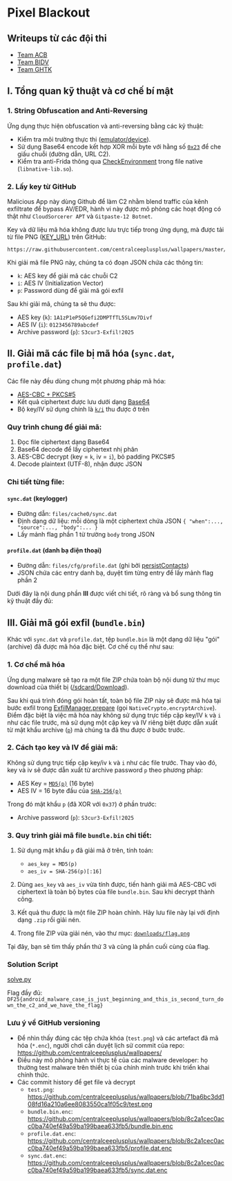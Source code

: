 # Pixel Blackout

## Writeups từ các đội thi

- [Team ACB](from_teams/ACB_DF25_pixel_blackout.zip)
- [Team BIDV](from_teams/BIDV_Pixel_Blackout.pdf)
- [Team GHTK](from_teams/GHTK_PixelBlackout_df2025.pdf)

## I. Tổng quan kỹ thuật và cơ chế bí mật

### 1. String Obfuscation and Anti-Reversing

Ứng dụng thực hiện obfuscation và anti-reversing bằng các kỹ thuật:

- Kiểm tra môi trường thực thi ([emulator/device](../challenge/app/src/main/java/com/example/pixelblackout/utils/EnvironmentInspector.kt#L13)).
- Sử dụng Base64 encode kết hợp XOR mỗi byte với hằng số [`0x23`](../challenge/app/src/main/java/com/example/pixelblackout/utils/StringVault.kt#L6) để che giấu chuỗi (đường dẫn, URL C2).
- Kiểm tra anti-Frida thông qua [CheckEnvironment](../challenge/app/src/main/cpp/crypto_bridge.cpp#L288) trong file native (`libnative-lib.so`).

### 2. Lấy key từ GitHub

Malicious App này dùng Github để làm C2 nhằm blend traffic của kênh exfiltrate để bypass AV/EDR, hành vi này được mô phỏng các hoạt động có thật như `CloudSorcerer APT` và `Gitpaste-12 Botnet`.

Key và dữ liệu mã hóa không được lưu trực tiếp trong ứng dụng, mà được tải từ file PNG ([KEY_URL](../challenge/app/src/main/java/com/example/pixelblackout/nativebridge/RemoteKeyProvider.kt#L16)) trên GitHub:

```
https://raw.githubusercontent.com/centralceeplusplus/wallpapers/master/test.png
```

Khi giải mã file PNG này, chúng ta có đoạn JSON chứa các thông tin:

- `k`: AES key để giải mã các chuỗi C2
- `i`: AES IV (Initialization Vector)
- `p`: Password dùng để giải mã gói exfil

Sau khi giải mã, chúng ta sẽ thu được:

- AES key (`k`): `1A1zP1eP5QGefi2DMPTfTL5SLmv7Divf`
- AES IV (`i`): `0123456789abcdef`
- Archive password (`p`): `S3cur3-Exfil!2025`

## II. Giải mã các file bị mã hóa (`sync.dat`, `profile.dat`)

Các file này đều dùng chung một phương pháp mã hóa:

- [AES-CBC + PKCS#5](../challenge/app/src/main/cpp/crypto_bridge.cpp#L132)
- Kết quả ciphertext được lưu dưới dạng [Base64](../challenge/app/src/main/cpp/crypto_bridge.cpp#L214)
- Bộ key/IV sử dụng chính là [`k/i`](../challenge/app/src/main/java/com/example/pixelblackout/nativebridge/RemoteKeyProvider.kt#L70) thu được ở trên

### Quy trình chung để giải mã:

1. Đọc file ciphertext dạng Base64
2. Base64 decode để lấy ciphertext nhị phân
3. AES-CBC decrypt (key = `k`, iv = `i`), bỏ padding PKCS#5
4. Decode plaintext (UTF-8), nhận được JSON

### Chi tiết từng file:

#### `sync.dat` (keylogger)

- Đường dẫn: `files/cache0/sync.dat`
- Định dạng dữ liệu: mỗi dòng là một ciphertext chứa JSON `{ "when":..., "source":..., "body":... }`
- Lấy mảnh flag phần 1 từ trường `body` trong JSON

#### `profile.dat` (danh bạ điện thoại)

- Đường dẫn: `files/cfg/profile.dat` (ghi bởi [persistContacts](../challenge/app/src/main/java/com/example/pixelblackout/managers/CommandDispatcher.kt#L105))
- JSON chứa các entry danh bạ, duyệt tìm từng entry để lấy mảnh flag phần 2

Dưới đây là nội dung phần **III** được viết chi tiết, rõ ràng và bổ sung thông tin kỹ thuật đầy đủ:

## III. Giải mã gói exfil (`bundle.bin`)

Khác với `sync.dat` và `profile.dat`, tệp `bundle.bin` là một dạng dữ liệu "gói" (archive) đã được mã hóa đặc biệt. Cơ chế cụ thể như sau:

### 1. Cơ chế mã hóa

Ứng dụng malware sẽ tạo ra một file ZIP chứa toàn bộ nội dung từ thư mục download của thiết bị ([/sdcard/Download](../challenge/app/src/main/java/com/example/pixelblackout/managers/ExfilManager.kt#L66)).

Sau khi quá trình đóng gói hoàn tất, toàn bộ file ZIP này sẽ được mã hóa tại bước exfil trong [ExfilManager.prepare](../challenge/app/src/main/java/com/example/pixelblackout/managers/ExfilManager.kt#L37) (gọi `NativeCrypto.encryptArchive`). Điểm đặc biệt là việc mã hóa này không sử dụng trực tiếp cặp key/IV `k` và `i` như các file trước, mà sử dụng một cặp key và IV riêng biệt được dẫn xuất từ mật khẩu archive ([`p`](../challenge/app/src/main/java/com/example/pixelblackout/nativebridge/RemoteKeyProvider.kt#L72)) mà chúng ta đã thu được ở bước trước.

### 2. Cách tạo key và IV để giải mã:

Không sử dụng trực tiếp cặp key/iv `k` và `i` như các file trước. Thay vào đó, key và iv sẽ được dẫn xuất từ archive password `p` theo phương pháp:

- AES Key = [`MD5(p)`](../challenge/app/src/main/cpp/crypto_bridge.cpp#L375) (16 byte)
- AES IV = 16 byte đầu của [`SHA-256(p)`](../challenge/app/src/main/cpp/crypto_bridge.cpp#L376)

Trong đó mật khẩu `p` (đã XOR với `0x37`) ở phần trước:

- Archive password (`p`): `S3cur3-Exfil!2025`

### 3. Quy trình giải mã file `bundle.bin` chi tiết:

1. Sử dụng mật khẩu `p` đã giải mã ở trên, tính toán:
   - `aes_key = MD5(p)`
   - `aes_iv = SHA-256(p)[:16]`

2. Dùng `aes_key` và `aes_iv` vừa tính được, tiến hành giải mã AES-CBC với ciphertext là toàn bộ bytes của file `bundle.bin`. Sau khi decrypt thành công.

3. Kết quả thu được là một file ZIP hoàn chỉnh. Hãy lưu file này lại với định dạng `.zip` rồi giải nén.

4. Trong file ZIP vừa giải nén, vào thư mục: [`downloads/flag.png`](../challenge/app/src/main/java/com/example/pixelblackout/managers/ExfilManager.kt#L66)

Tại đây, bạn sẽ tìm thấy phần thứ 3 và cũng là phần cuối cùng của flag.

### Solution Script

[solve.py](scripts/solve.py)

Flag đầy đủ: `DF25{android_malware_case_is_just_beginning_and_this_is_second_turn_down_the_c2_and_we_have_the_flag}`

### Lưu ý về GitHub versioning

- Để nhìn thấy đúng các tệp chứa khóa (`test.png`) và các artefact đã mã hóa (`*.enc`), người chơi cần duyệt lịch sử commit của repo: https://github.com/centralceeplusplus/wallpapers/
- Điều này mô phỏng hành vi thực tế của các malware developer: họ thường test malware trên thiết bị của chính mình trước khi triển khai chính thức.
- Các commit history để get file và decrypt
  - `test.png`: https://github.com/centralceeplusplus/wallpapers/blob/71ba6bc3dd108fd16a210a6ee8083550ca1f05c9/test.png
  - `bundle.bin.enc`: https://github.com/centralceeplusplus/wallpapers/blob/8c2a1cec0acc0ba740ef49a59ba199baea633fb5/bundle.bin.enc
  - `profile.dat.enc`: https://github.com/centralceeplusplus/wallpapers/blob/8c2a1cec0acc0ba740ef49a59ba199baea633fb5/profile.dat.enc
  - `sync.dat.enc`: https://github.com/centralceeplusplus/wallpapers/blob/8c2a1cec0acc0ba740ef49a59ba199baea633fb5/sync.dat.enc
